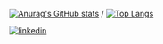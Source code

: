 [![Anurag's GitHub stats](https://github-readme-stats.vercel.app/api?username=richardphi1618&theme=dark&show_icons=true)](https://github.com/anuraghazra/github-readme-stats) /
[![Top Langs](https://github-readme-stats.vercel.app/api/top-langs/?username=richardphi1618&theme=dark&layout=compact)](https://github.com/anuraghazra/github-readme-stats)

[![linkedin](https://img.shields.io/badge/linkedin-Richard%20Blanchette-blue?style=flat&logo=linkedin&labelColor=blue&color=lightgrey)](https://www.linkedin.com/in/richphi/)
